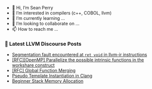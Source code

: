 - 👋 Hi, I’m Sean Perry
- 👀 I’m interested in compilers (c++, COBOL, llvm)
- 🌱 I’m currently learning ...
- 💞️ I’m looking to collaborate on ...
- 📫 How to reach me ...

<!---
s66perry/s66perry is a ✨ special ✨ repository because its `README.md` (this file) appears on your GitHub profile.
You can click the Preview link to take a look at your changes.
--->
### 📕 Latest LLVM Discourse Posts

<!-- DISCOURSE-LLVM:START -->
- [Segmentation fault encountered at `ret void` in llvm-ir instructions](https://discourse.llvm.org/t/segmentation-fault-encountered-at-ret-void-in-llvm-ir-instructions/83181#post_1)
- [[RFC][OpenMP] Parallelize the possible intrinsic functions in the workshare construct](https://discourse.llvm.org/t/rfc-openmp-parallelize-the-possible-intrinsic-functions-in-the-workshare-construct/82857#post_4)
- [[RFC] Global Function Merging](https://discourse.llvm.org/t/rfc-global-function-merging/82608#post_6)
- [Pseudo Template Instantiation in Clang](https://discourse.llvm.org/t/pseudo-template-instantiation-in-clang/81406#post_15)
- [Beginner Stack Memory Allocation](https://discourse.llvm.org/t/beginner-stack-memory-allocation/83042#post_5)
<!-- DISCOURSE-LLVM:END -->
